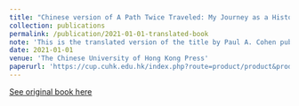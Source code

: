 ```yaml
---
title: "Chinese version of A Path Twice Traveled: My Journey as a Historian of China"
collection: publications
permalink: /publication/2021-01-01-translated-book
note: 'This is the translated version of the title by Paul A. Cohen published in 2019 by Harvard University Press.'
date: 2021-01-01
venue: 'The Chinese University of Hong Kong Press'
paperurl: 'https://cup.cuhk.edu.hk/index.php?route=product/product&product_id=4134'
---
```

[See original book here](https://www.hup.harvard.edu/catalog.php?isbn=9780674237292)
